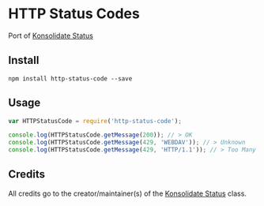 # HTTP Status Codes
Port of [Konsolidate Status](https://github.com/konfirm/konsolidate_hacklang/blob/master/core/status.hh)

## Install
```
npm install http-status-code --save
```

## Usage
```javascript
var HTTPStatusCode = require('http-status-code');

console.log(HTTPStatusCode.getMessage(200)); // > OK
console.log(HTTPStatusCode.getMessage(429, 'WEBDAV')); // > Unknown
console.log(HTTPStatusCode.getMessage(429, 'HTTP/1.1')); // > Too Many Request
```

## Credits
All credits go to the creator/maintainer(s) of the [Konsolidate Status](https://github.com/konfirm/konsolidate_hacklang/blob/master/core/status.hh) class.
